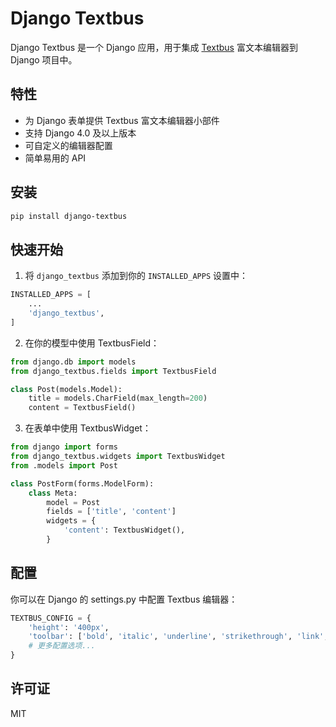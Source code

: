 # Django Textbus

Django Textbus 是一个 Django 应用，用于集成 [Textbus](https://textbus.io/) 富文本编辑器到 Django 项目中。

## 特性

- 为 Django 表单提供 Textbus 富文本编辑器小部件
- 支持 Django 4.0 及以上版本
- 可自定义的编辑器配置
- 简单易用的 API

## 安装

```bash
pip install django-textbus
```

## 快速开始

1. 将 `django_textbus` 添加到你的 `INSTALLED_APPS` 设置中：

```python
INSTALLED_APPS = [
    ...
    'django_textbus',
]
```

2. 在你的模型中使用 TextbusField：

```python
from django.db import models
from django_textbus.fields import TextbusField

class Post(models.Model):
    title = models.CharField(max_length=200)
    content = TextbusField()
```

3. 在表单中使用 TextbusWidget：

```python
from django import forms
from django_textbus.widgets import TextbusWidget
from .models import Post

class PostForm(forms.ModelForm):
    class Meta:
        model = Post
        fields = ['title', 'content']
        widgets = {
            'content': TextbusWidget(),
        }
```

## 配置

你可以在 Django 的 settings.py 中配置 Textbus 编辑器：

```python
TEXTBUS_CONFIG = {
    'height': '400px',
    'toolbar': ['bold', 'italic', 'underline', 'strikethrough', 'link', 'image'],
    # 更多配置选项...
}
```

## 许可证

MIT
